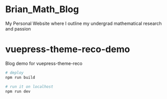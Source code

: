 # Brian_Math_Blog
My Personal Website where I outline my undergrad mathematical research and passion

# vuepress-theme-reco-demo

Blog demo for vuepress-theme-reco

```bash
# deploy
npm run build

# run it on localhost
npm run dev
```
